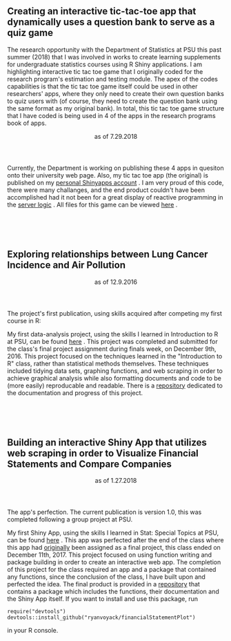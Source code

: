 ## Creating an interactive tic-tac-toe app that dynamically uses a question bank to serve as a quiz game

The research opportunity with the Department of Statistics at PSU this past summer (2018) that I was involved in works to create learning supplements for undergraduate statistics courses using R Shiny applications. I am highlighting interactive tic tac toe game that I originally coded for the research program's estimation and testing module. The apex of the codes capabilities is that the tic tac toe game itself could be used in other researchers' apps, where they only need to create their own question banks to quiz users with (of course, they need to create the question bank using the same format as my original bank). In total, this tic tac toe game structure that I have coded is being used in 4 of the apps in the research programs book of apps. 

<Header>
    as of 7.29.2018
</Header>

Currently, the Department is working on publishing these 4 apps in quesiton onto their university web page. Also, my tic tac toe app (the original) is published on my [personal Shinyapps account](https://ryanvoyack.shinyapps.io/tic-tac-toe) . I am very proud of this code, there were many challanges, and the end product couldn't have been accomplished had it not been for a great display of reactive programming in the [server logic](https://github.com/ryanvoyack/PSU-shiny-research/blob/master/tic-tac-toe/server.R) . All files for this game can be viewed [here](https://github.com/ryanvoyack/PSU-shiny-research/tree/master/tic-tac-toe) .

<br>
<br>
<br>

## Exploring relationships between Lung Cancer Incidence and Air Pollution

<Header>
    as of 12.9.2016
</Header>


The project's first publication, using skills acquired after competing my first course in R: 


My first data-analysis project, using the skills I learned in Introduction to R at PSU, can be found [here](http://rpubs.com/ryanvoyack/305351) . This project was completed and submitted for the class's final project assignment during finals week, on December 9th, 2016. This project focused on the techniques learned in the "Introduction to R" class, rather than statistical methods themselves. These techniques included tidying data sets, graphing functions, and web scraping in order to achieve graphical analysis while also formatting documents and code to be (more easily) reproducable and readable. There is a [repository](https://github.com/ryanvoyack/Data-Analysis-Ryan-Voyack) dedicated to the documentation and progress of this project.

<br>
<br>
<br>

## Building an interactive Shiny App that utilizes web scraping in order to Visualize Financial Statements and Compare Companies 

<Header>
    as of 1.27.2018
</Header>


The app's perfection. The current publication is version 1.0, this was completed following a group project at PSU.


My first Shiny App, using the skills I learned in Stat: Special Topics at PSU, can be found [here](https://ryanvoyack.shinyapps.io/financialPlots/) . This app was perfected after the end of the class where this app had [originally](https://github.com/andywwwww/group3_project) been assigned as a final project, this class ended on December 11th, 2017. This project focused on using function writing and package building in order to create an interactive web app. The completion of this project for the class required an app and a package that contained any functions, since the conclusion of the class, I have built upon and perfected the idea. The final product is provided in a [repository](https://github.com/ryanvoyack/financialStatementPlot) that contains a package which includes the functions, their documentation and the Shiny App itself. If you want to install and use this package, run
```
require("devtools")
devtools::install_github("ryanvoyack/financialStatementPlot")
```
in your R console. 

